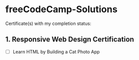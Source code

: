 # freeCodeCamp-Solutions

Certificate(s) with my completion status:

## 1. Responsive Web Design Certification
- [ ] Learn HTML by Building a Cat Photo App